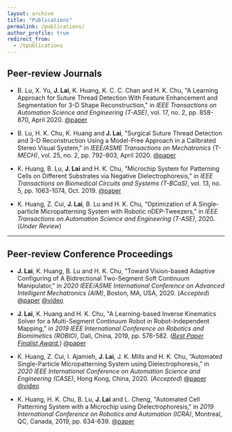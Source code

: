 ```yaml
---
layout: archive
title: "Publications"
permalink: /publications/
author_profile: true
redirect_from:
  - /tpublications
---
```




## Peer-review Journals

* B. Lu, X. Yu, **J. Lai**, K. Huang, K. C. C. Chan and H. K. Chu, "A Learning Approach for Suture Thread Detection With Feature Enhancement and Segmentation for 3-D Shape Reconstruction," in _IEEE Transactions on Automation Science and Engineering (T-ASE)_, vol. 17, no. 2, pp. 858-870, April 2020. [@paper](https://ieeexplore.ieee.org/document/8913674)

* B. Lu, H. K. Chu, K. Huang and **J. Lai**, "Surgical Suture Thread Detection and 3-D Reconstruction Using a Model-Free Approach in a Calibrated Stereo Visual System," in _IEEE/ASME Transactions on Mechatronics (T-MECH)_, vol. 25, no. 2, pp. 792-803, April 2020. [@paper](https://ieeexplore.ieee.org/document/8845606)

* K. Huang, B. Lu, **J. Lai** and H. K. Chu, "Microchip System for Patterning Cells on Different Substrates via Negative Dielectrophoresis," in _IEEE Transactions on Biomedical Circuits and Systems (T-BCaS)_, vol. 13, no. 5, pp. 1063-1074, Oct. 2019. [@paper](https://ieeexplore.ieee.org/document/8818352)

* K. Huang, Z. Cui, **J. Lai**, B. Lu and H. K. Chu, “Optimization of A Single-particle Micropatterning System with Robotic nDEP-Tweezers,” in _IEEE Transactions on Automation Science and Engineering (T-ASE)_, 2020. (_Under Review_)


---

## Peer-review Conference Proceedings 

* **J. Lai**, K. Huang, B. Lu and H. K. Chu, "Toward Vision-based Adaptive Configuring of A Bidirectional Two-Segment Soft Continuum Manipulator," in _2020 IEEE/ASME International Conference on Advanced Intelligent Mechatronics (AIM)_, Boston, MA, USA, 2020. (_Accepted_) [@paper](/files/aim20.pdf) [@video](https://youtu.be/_yy3LjOx5cc) 

* **J. Lai**, K. Huang and H. K. Chu, "A Learning-based Inverse Kinematics Solver for a Multi-Segment Continuum Robot in Robot-Independent Mapping," in _2019 IEEE International Conference on Robotics and Biomimetics (ROBIO)_, Dali, China, 2019, pp. 576-582. ([_Best Paper Finalist Award._](https://www.polyu.edu.hk/me/me-phd-student-awarded-best-paper-finalist-in-robio-2019/)) [@paper](https://ieeexplore.ieee.org/document/8961669)

* K. Huang, Z. Cui, I. Ajamieh, **J. Lai**, J. K. Mills and H. K. Chu, “Automated Single-Particle Micropatterning System using Dielectrophoresis,” in _2020 IEEE International Conference on Automation Science and Engineering (CASE)_, Hong Kong, China, 2020. (_Accepted_) [@paper](/files/CASE20.pdf) [@video](https://youtu.be/EQhd-nqbMF0)

* K. Huang, H. K. Chu, B. Lu, **J. Lai** and L. Cheng, "Automated Cell Patterning System with a Microchip using Dielectrophoresis," in _2019 International Conference on Robotics and Automation (ICRA)_, Montreal, QC, Canada, 2019, pp. 634-639. [@paper](https://ieeexplore.ieee.org/document/8794177)



